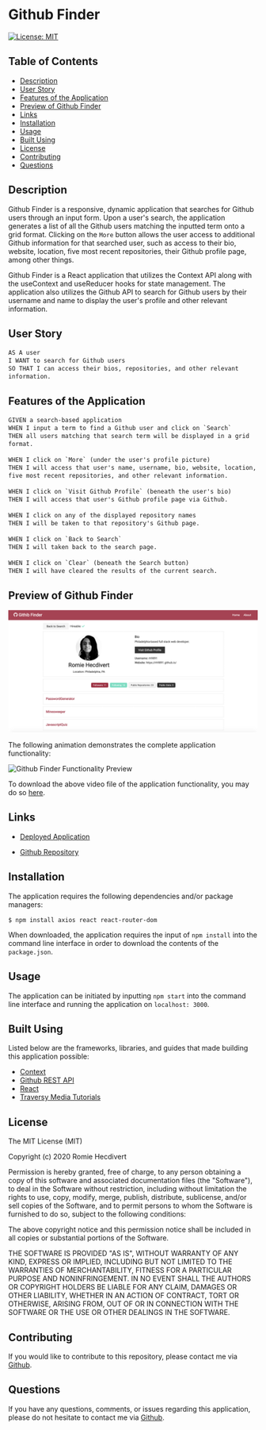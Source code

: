 # Github Finder

[![License: MIT](https://img.shields.io/badge/License-MIT-yellow.svg)](https://opensource.org/licenses/MIT)

## Table of Contents
*  [Description](#description)
*  [User Story](#user-story)
*  [Features of the Application](#features-of-the-application)
*  [Preview of Github Finder](#preview-of-github-finder)
*  [Links](#links)
*  [Installation](#installation)
*  [Usage](#usage)
*  [Built Using](#built-using)
*  [License](#license)
*  [Contributing](#contributing)
*  [Questions](#questions)

## Description

Github Finder is a responsive, dynamic application that searches for Github users through an input form. Upon a user's search, the application generates a list of all the Github users matching the inputted term onto a grid format. Clicking on the `More` button allows the user access to additional Github information for that searched user, such as access to their bio, website, location, five most recent repositories, their Github profile page, among other things.

Github Finder is a React application that utilizes the Context API along with the useContext and useReducer hooks for state management. The application also utilizes the Github API to search for Github users by their username and name to display the user's profile and other relevant information.

## User Story
~~~
AS A user  
I WANT to search for Github users  
SO THAT I can access their bios, repositories, and other relevant information.  
~~~

## Features of the Application
~~~
GIVEN a search-based application
WHEN I input a term to find a Github user and click on `Search`
THEN all users matching that search term will be displayed in a grid format.

WHEN I click on `More` (under the user's profile picture)
THEN I will access that user's name, username, bio, website, location, five most recent repositories, and other relevant information.

WHEN I click on `Visit Github Profile` (beneath the user's bio)
THEN I will access that user's Github profile page via Github.

WHEN I click on any of the displayed repository names
THEN I will be taken to that repository's Github page.

WHEN I click on `Back to Search`
THEN I will taken back to the search page.

WHEN I click on `Clear` (beneath the Search button)
THEN I will have cleared the results of the current search.
~~~

## Preview of Github Finder

![Github Finder User Page](assets/images/GithubFinderUserPage.png)

The following animation demonstrates the complete application functionality:

![Github Finder Functionality Preview]()

To download the above video file of the application functionality, you may do so [here]().

## Links

- [Deployed Application](https://find-users-on-github.netlify.app/)

- [Github Repository](https://github.com/rh9891/GithubFinder)

## Installation

The application requires the following dependencies and/or package managers:

~~~
$ npm install axios react react-router-dom 
~~~

When downloaded, the application requires the input of `npm install` into the command line interface in order to download the contents of the `package.json`.

## Usage

The application can be initiated by inputting `npm start` into the command line interface and running the application on `localhost: 3000`.

## Built Using

Listed below are the frameworks, libraries, and guides that made building this application possible:

* [Context](https://reactjs.org/docs/context.html)
* [Github REST API](https://docs.github.com/en/rest/overview)
* [React](https://reactjs.org/docs/getting-started.html)
* [Traversy Media Tutorials](https://www.traversymedia.com/)

## License

The MIT License (MIT)

Copyright (c) 2020 Romie Hecdivert

Permission is hereby granted, free of charge, to any person obtaining a copy of this software and associated documentation files (the "Software"), to deal in the Software without restriction, including without limitation the rights to use, copy, modify, merge, publish, distribute, sublicense, and/or sell copies of the Software, and to permit persons to whom the Software is furnished to do so, subject to the following conditions:

The above copyright notice and this permission notice shall be included in all copies or substantial portions of the Software.

THE SOFTWARE IS PROVIDED "AS IS", WITHOUT WARRANTY OF ANY KIND, EXPRESS OR IMPLIED, INCLUDING BUT NOT LIMITED TO THE WARRANTIES OF MERCHANTABILITY, FITNESS FOR A PARTICULAR PURPOSE AND NONINFRINGEMENT. IN NO EVENT SHALL THE AUTHORS OR COPYRIGHT HOLDERS BE LIABLE FOR ANY CLAIM, DAMAGES OR OTHER LIABILITY, WHETHER IN AN ACTION OF CONTRACT, TORT OR OTHERWISE, ARISING FROM, OUT OF OR IN CONNECTION WITH THE SOFTWARE OR THE USE OR OTHER DEALINGS IN THE SOFTWARE.

## Contributing

If you would like to contribute to this repository, please contact me via [Github](https://github.com/rh9891).

## Questions

If you have any questions, comments, or issues regarding this application, please do not hesitate to contact me via [Github](https://github.com/rh9891).